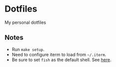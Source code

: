 # Dotfiles

My personal dotfiles

## Notes

- Run `make setup`.
- Need to configure iterm to load from `~/.iterm`.
- Be sure to set `fish` as the default shell. See [here](https://stackoverflow.com/questions/453236/how-to-set-my-default-shell-on-mac).
